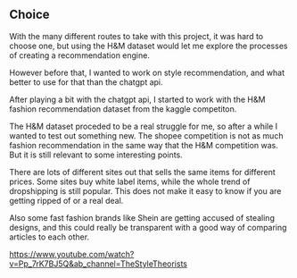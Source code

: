 ## Choice

With the many different routes to take with this project, it was hard to choose one, but using the H&M dataset would let me explore the processes of creating a recommendation engine.

However before that, I wanted to work on style recommendation, and what better to use for that than the chatgpt api.

After playing a bit with the chatgpt api, I started to work with the H&M fashion recommendation dataset from the kaggle competiton.

The H&M dataset proceded to be a real struggle for me, so after a while I wanted to test out something new. The shopee competition is not as much fashion recommendation in the same way that the H&M competition was. But it is still relevant to some interesting points.

There are lots of different sites out that sells the same items for different prices. Some sites buy white label items, while the whole trend of dropshipping is still popular. This does not make it easy to know if you are getting ripped of or a real deal.

Also some fast fashion brands like Shein are getting accused of stealing designs, and this could really be transparent with a good way of comparing articles to each other.

https://www.youtube.com/watch?v=Pp_7rK7BJ5Q&ab_channel=TheStyleTheorists